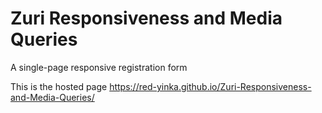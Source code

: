 # Zuri Responsiveness and Media Queries
 A single-page responsive registration form
 
 This is the hosted page  https://red-yinka.github.io/Zuri-Responsiveness-and-Media-Queries/
